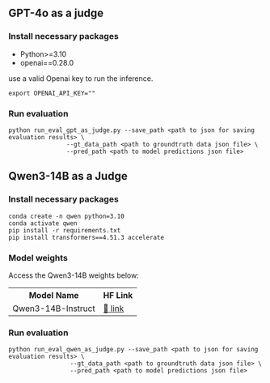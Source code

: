 ## GPT-4o as a judge

### Install necessary packages
- Python>=3.10
- openai==0.28.0

use a valid Openai key to run the inference.

```
export OPENAI_API_KEY=""
```

### Run evaluation

```
python run_eval_gpt_as_judge.py --save_path <path to json for saving evaluation results> \
 				--gt_data_path <path to groundtruth data json file> \
				--pred_path <path to model predictions json file>
```



## Qwen3-14B as a Judge

### Install necessary packages
```
conda create -n qwen python=3.10
conda activate qwen
pip install -r requirements.txt
pip install transformers==4.51.3 accelerate
```

### Model weights
Access the Qwen3-14B weights below:

<table>
  <tr>
    <th>Model Name</th>
    <th>HF&nbsp;Link</th>
  </tr>
  <tr>
    <td>Qwen3-14B-Instruct</td>
    <td><a href="https://huggingface.co/Qwen/Qwen3-14B">🤗 link</a></td>
  </tr>
</table>

### Run evaluation

```
python run_eval_qwen_as_judge.py --save_path <path to json for saving evaluation results> \
 				 --gt_data_path <path to groundtruth data json file> \
				 --pred_path <path to model predictions json file>
```


